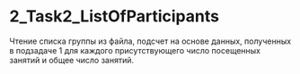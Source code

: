 # 2_Task2_ListOfParticipants
Чтение списка группы из файла, подсчет на основе данных, полученных в подзадаче 1 для каждого присутствующего число посещенных занятий и общее число занятий.
